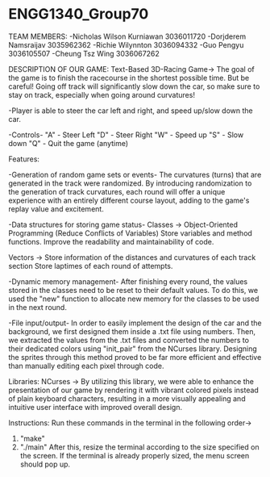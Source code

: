 # ENGG1340_Group70
TEAM MEMBERS:
-Nicholas Wilson Kurniawan 3036011720
-Dorjderem Namsraijav 3035962362 
-Richie Wilynnton 3036094332
-Guo Pengyu 3036105507
-Cheung Tsz Wing 3036067262

DESCRIPTION OF OUR GAME:
Text-Based 3D-Racing Game->
The goal of the game is to finish the racecourse in the shortest possible time. But be careful! 
Going off track will significantly slow down the car, so make sure to stay on track, especially when 
going around curvatures! 

-Player is able to steer the car left and right, and speed up/slow down the car.

-Controls-
"A" - Steer Left
"D" - Steer Right
"W" - Speed up
"S" - Slow down
"Q" - Quit the game (anytime)

Features:

-Generation of random game sets or events-
The curvatures (turns) that are generated in the track were randomized.
By introducing randomization to the generation of track curvatures, each round will offer a unique experience
with an entirely different course layout, adding to the game's replay value and excitement.

-Data structures for storing game status-
Classes ->
Object-Oriented Programming (Reduce Conflicts of Variables)
Store variables and method functions.
Improve the readability and maintainability of code.

Vectors ->
Store information of the distances and curvatures of each track section
Store laptimes of each   round of attempts.

-Dynamic memory management-
After finishing every round, the values stored in the classes need to be reset
to their default values. 
To do this, we used the "new" function to allocate new memory for the classes to be used in the 
next round.

-File input/output-
In order to easily implement the design of the car and the background, we first designed them
inside a .txt file using numbers. Then, we extracted the values from the .txt files and converted the
numbers to their dedicated colors using "init_pair" from the NCurses library. 
Designing the sprites through this method proved to be far more efficient and effective 
than manually editing each pixel through code.

Libraries:
NCurses -> 
By utilizing this library, we were able to enhance the presentation of our game by rendering it with vibrant colored pixels instead of plain keyboard characters, 
resulting in a more visually appealing and intuitive user interface with improved overall design.

Instructions:
Run these commands in the terminal in the following order->
1. "make"
2. "./main"
After this, resize the terminal according to the size specified on the screen. If the terminal is already properly sized, 
the menu screen should pop up.


